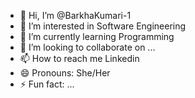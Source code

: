 - 👋 Hi, I’m @BarkhaKumari-1
- 👀 I’m interested in Software Engineering 
- 🌱 I’m currently learning Programming 
- 💞️ I’m looking to collaborate on ...
- 📫 How to reach me Linkedin 
- 😄 Pronouns: She/Her
- ⚡ Fun fact: ...

<!---
BarkhaKumari-1/BarkhaKumari-1 is a ✨ special ✨ repository because its `README.md` (this file) appears on your GitHub profile.
You can click the Preview link to take a look at your changes.
--->
